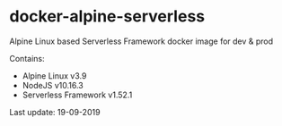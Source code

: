 # docker-alpine-serverless
Alpine Linux based Serverless Framework docker image for dev & prod

Contains:

* Alpine Linux v3.9
* NodeJS v10.16.3
* Serverless Framework v1.52.1

Last update: 19-09-2019
